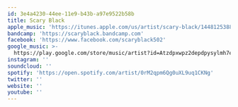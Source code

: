 ```yaml
---
id: 3e4a4230-44ee-11e9-b43b-a97e9522b58b
title: Scary Black
apple_music: 'https://itunes.apple.com/us/artist/scary-black/1448125388'
bandcamp: 'https://scaryblack.bandcamp.com'
facebook: 'https://www.facebook.com/scaryblack502'
google_music: >-
  https://play.google.com/store/music/artist?id=Atzdpxwpz2depdpysylmh7e6p4y
instagram: ''
soundcloud: ''
spotify: 'https://open.spotify.com/artist/0rM2qpm6Qg0uXL9uq1CKNg'
twitter: ''
website: ''
youtube: ''
---
```

